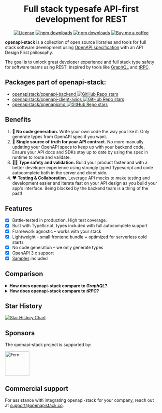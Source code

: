 <div align="center">
<h1>Full stack typesafe API-first development for REST</h1>

[![License](http://img.shields.io/:license-mit-blue.svg)](https://github.com/anttiviljami/openapi-stack/blob/master/LICENSE)
[![npm downloads](https://img.shields.io/npm/dw/openapi-backend)](https://www.npmjs.com/package/openapi-backend)
[![npm downloads](https://img.shields.io/npm/dw/openapi-client-axios)](https://www.npmjs.com/package/openapi-client-axios)
[![Buy me a coffee](https://img.shields.io/badge/donate-buy%20me%20a%20coffee-orange)](https://buymeacoff.ee/anttiviljami)

</div>

**openapi-stack** is a collection of open source libraries and tools for full stack software development using [OpenAPI specification](https://www.openapis.org/) with an API Design First philosophy.

The goal is to unlock great developer experience and full stack type safety for software teams using REST; inspired by tools like [GraphQL](https://graphql.org/) and [tRPC](https://trpc.io).

## Packages part of openapi-stack:

- [openapistack/openapi-backend ![GitHub Repo stars](https://img.shields.io/github/stars/anttiviljami/openapi-backend?style=social)](https://github.com/anttiviljami/openapi-backend)
- [openapistack/openapi-client-axios ![GitHub Repo stars](https://img.shields.io/github/stars/anttiviljami/openapi-client-axios?style=social)](https://github.com/anttiviljami/openapi-client-axios)
- [openapistack/openapicmd ![GitHub Repo stars](https://img.shields.io/github/stars/anttiviljami/openapicmd?style=social)](https://github.com/anttiviljami/openapicmd)

## Benefits

1. 🚀 **No code generation.** Write your own code the way you like it. Only generate types from OpenAPI spec if you want.
1. 🤝 **Single source of truth for your API contract.** No more manually updating your OpenAPI specs to keep up with your backend code. Ensure your API docs and SDKs stay up to date by using the spec in runtime to route and validate.
1. 🧙‍♂️ **Type safety and validation.** Build your product faster and with a better developer experience using strongly typed Typescript and code autocomplete both in the server and client side.
1. ❤️ **Testing & Collaboration.** Leverage API mocks to make testing and development easier and iterate fast on your API design as you build your app's interface. Being blocked by the backend team is a thing of the past!

## Features

- [x] Battle-tested in production. High test coverage.
- [x] Built with TypeScript, types included with full autocomplete support
- [x] Framework agnostic – works with your stack
- [x] Lightweight - small frontend bundle + optimized for serverless cold starts
- [x] No code generation – we only generate types
- [x] OpenAPI 3.x support
- [x] [Samples](https://openapistack.co/docs/examples/boilerplate/) included

## Comparison

<details>
<summary><b>How does openapi-stack compare to <i>GraphQL</i>?</b></summary>

[*GraphQL*](https://graphql.org/) is a query language for APIs developed by Facebook. It gives API clients full control over the data they query, making it extremely flexible and efficient for client-centric use cases.

Similar to [OpenAPI specification](https://www.openapis.org/), GraphQL APIs define a strongly typed schema for the data and mutations they support which makes them discoverable and intuitive to develop against.

OpenAPI stack achieves the same type safety and great developer experience by using the OpenAPI specification as a single source of truth for the API contract, used to generate types for both client and server side and utilising it for routing and validation during runtime.

Both GraphQL and openapi-stack encourage an [API First](https://openapistack.co/docs/api-first/) approach where the API contract is treated as a first class citizen in software design instead of treating it as merely documentation.

While REST APIs don't generally provide the same level of control to clients as GraphQL, many times this could be seen as a benefit especially in scenarios where strict control over data access and operations is crucial.

Many organizations choose REST over GraphQL due to more established conventions, simplicity, and the ability to leverage standard HTTP features directly. Widespread knowledge around REST contribute to its choice among organizations looking for a tried-and-tested approach to building APIs.
</details>

<details>
<summary><b>How does openapi-stack compare to <i>tRPC</i>?</b></summary>

[tRPC](https://trpc.io/) is a *Remote Procedure Call* (RPC) library for Typescript to build and consume typesafe APIs.

Designed for full-stack Typescript applications, tRPC allows direct sharing of types between both the client and server, without relying on code generation.

Unlike GraphQL and REST, tRPC doesn't expose a standard machine-readable API schema to be consumed by clients, instead taking a more straightforward approach of exposing endpoints or *procedures*, essentially [*"just functions"*](https://trpc.io/docs/concepts#its-just-functions) invoked by the client to the server.

OpenAPI stack achieves type safety using a similar workflow to tRPC's procedures with [*OpenAPI operations*](https://github.com/OAI/OpenAPI-Specification/blob/master/versions/3.0.0.md#operation-object), also avoiding code generation by only generating types from OpenAPI spec and using the machine readable contract in the runtime for routing and validation.

While the lightweight tRPC approach is optimal for teams just looking to build full stack applications, teams looking to build robust APIs are better served by the API design first approach of openapi-stack or GraphQL.

</details>

## Star History

[![Star History Chart](https://api.star-history.com/svg?repos=openapistack/openapi-backend,openapistack/openapi-client-axios,openapistack/openapicmd,openapistack/docs&type=Date)](https://star-history.com/#openapistack/openapi-backend&openapistack/openapi-client-axios&openapistack/openapicmd&openapistack/docs&Date)

## Sponsors

The openapi-stack project is supported by:

<a href="https://www.devmark.ai/fern/?utm_source=openapistack-doc&utm_loc=readme&utm_type=logo"><img alt="Fern" src="https://github.com/openapistack/docs/blob/main/static/img/sponsors/fern_logo_tagline.png?raw=true" height="80"></a>

## Commercial support

For assistance with integrating openapi-stack for your company, reach out at support@openapistack.co.
